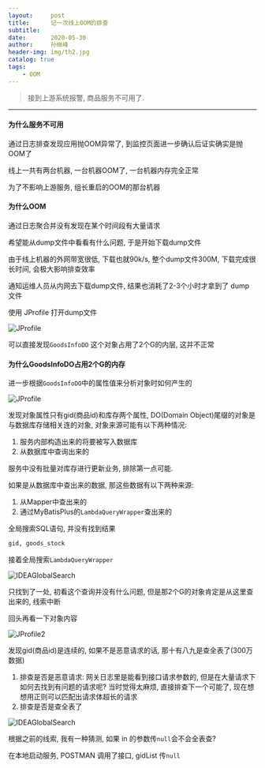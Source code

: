 ```yaml
---
layout:     post
title:      记一次线上OOM的排查
subtitle:   
date:       2020-05-30
author:     孙继峰
header-img: img/th2.jpg
catalog: true
tags:
    - OOM
---
```




> 接到上游系统报警, 商品服务不可用了.

---



#### 为什么服务不可用

通过日志排查发现应用抛OOM异常了, 到监控页面进一步确认后证实确实是抛OOM了

线上一共有两台机器, 一台机器OOM了, 一台机器内存完全正常

为了不影响上游服务, 组长重启的OOM的那台机器



#### 为什么OOM

通过日志聚合并没有发现在某个时间段有大量请求

希望能从dump文件中看看有什么问题, 于是开始下载dump文件

由于线上机器的外网带宽很低, 下载也就90k/s, 整个dump文件300M, 下载完成很长时间, 会极大影响排查效率

通知运维人员从内网去下载dump文件, 结果也消耗了2-3个小时才拿到了 dump 文件



使用 JProfile 打开dump文件

![JProfile](https://raw.githubusercontent.com/SunJiFengPlus/SunJiFengPlus.github.io/master/img/oom/JProfile1.png)

可以直接发现```GoodsInfoDO``` 这个对象占用了2个G的内层, 这并不正常



#### 为什么GoodsInfoDO占用2个G的内存

进一步根据```GoodsInfoDO```中的属性值来分析对象时如何产生的

![JProfile](https://raw.githubusercontent.com/SunJiFengPlus/SunJiFengPlus.github.io/master/img/oom/JProfile2.png)

发现对象属性只有gid(商品id)和库存两个属性, DO(Domain Object)尾缀的对象是与数据库存储相关连的对象, 对象来源可能有以下两种情况:

1. 服务内部构造出来的将要被写入数据库
2. 从数据库中查询出来的

服务中没有批量对库存进行更新业务, 排除第一点可能.

如果是从数据库中查出来的数据, 那这些数据有以下两种来源:

1. 从Mapper中查出来的
2. 通过MyBatisPlus的```LambdaQueryWrapper```查出来的

全局搜索SQL语句, 并没有找到结果

``` sql
gid, goods_stock
```

接着全局搜索```LambdaQueryWrapper```

![IDEAGlobalSearch](https://raw.githubusercontent.com/SunJiFengPlus/SunJiFengPlus.github.io/master/img/oom/IDEAGlobalSearch.png)

只找到了一处, 初看这个查询并没有什么问题, 但是那2个G的对象肯定是从这里查出来的, 线索中断



回头再看一下对象内容

![JProfile2](https://raw.githubusercontent.com/SunJiFengPlus/SunJiFengPlus.github.io/master/img/oom/JProfile2.png)

发现gid(商品id)是连续的, 如果不是恶意请求的话, 那十有八九是查全表了(300万数据)

1. 排查是否是恶意请求: 网关日志里是能看到接口请求参数的, 但是在大量请求下如何去找到有问题的请求呢? 当时觉得太麻烦, 直接排查下一个可能了, 现在想想用正则可以匹配出请求体超长的请求
2. 排查是否是查全表了

![IDEAGlobalSearch](https://raw.githubusercontent.com/SunJiFengPlus/SunJiFengPlus.github.io/master/img/oom/IDEAGlobalSearch.png)

根据之前的线索, 我有一种猜测, 如果 in 的参数传```null```会不会全表查?

在本地启动服务, POSTMAN 调用了接口, gidList 传```null```



